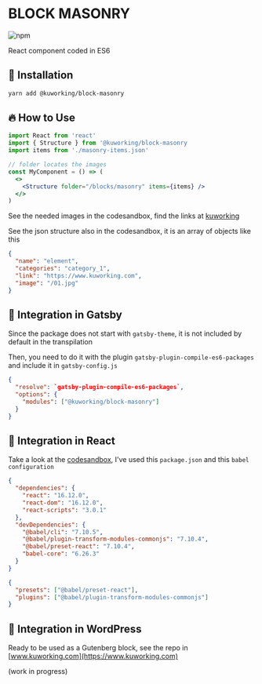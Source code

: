 # BLOCK MASONRY

![npm](https://img.shields.io/npm/v/@kuworking/block-masonry?style=flat-square)

React component coded in ES6

## 🚀 Installation

```bash
yarn add @kuworking/block-masonry
```

## 🔥 How to Use

```jsx
import React from 'react'
import { Structure } from '@kuworking/block-masonry
import items from './masonry-items.json'

// folder locates the images
const MyComponent = () => (
  <>
    <Structure folder="/blocks/masonry" items={items} />
  </>
)
```

See the needed images in the codesandbox, find the links at [kuworking](https://www.kuworking.com/react-blocks)

See the json structure also in the codesandbox, it is an array of objects like this

```json
{
  "name": "element",
  "categories": "category_1",
  "link": "https://www.kuworking.com",
  "image": "/01.jpg"
}
```

## 🖖 Integration in Gatsby

Since the package does not start with `gatsby-theme`, it is not included by default in the transpilation

Then, you need to do it with the plugin `gatsby-plugin-compile-es6-packages` and include it in `gatsby-config.js`

```json
{
  "resolve": `gatsby-plugin-compile-es6-packages`,
  "options": {
    "modules": ["@kuworking/block-masonry"]
  }
}
```

## 🖖 Integration in React

Take a look at the [codesandbox](https://www.kuworking.com/react-blocks), I've used this `package.json` and this `babel configuration`

```json
{
  "dependencies": {
    "react": "16.12.0",
    "react-dom": "16.12.0",
    "react-scripts": "3.0.1"
  },
  "devDependencies": {
    "@babel/cli": "7.10.5",
    "@babel/plugin-transform-modules-commonjs": "7.10.4",
    "@babel/preset-react": "7.10.4",
    "babel-core": "6.26.3"
  }
}
```

```json
{
  "presets": ["@babel/preset-react"],
  "plugins": ["@babel/plugin-transform-modules-commonjs"]
}
```

## 🖖 Integration in WordPress

Ready to be used as a Gutenberg block, see the repo in [www.kuworking.com](https://www.kuworking.com)

(work in progress)